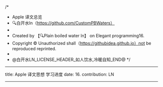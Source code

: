/*
 * Apple 译文总览
 * 🔍白开水ln（https://github.com/CustomPBWaters）
 *
 * Created by 【🔍Plain boiled water ln】 on Elegant programming16.
 * Copyright © Unauthorized shall（https://githubidea.github.io）not be reproduced reprinted.
 *
 * @白开水LN_LICENSE_HEADER_如人饮水,冷暖自知_END@ 
 */



---
title: Apple 译文思想 学习进度
date: 16.
contribution: LN

---
